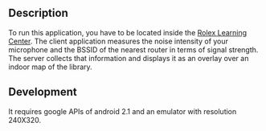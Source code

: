 ## Description

To run this application, you have to be located inside the [Rolex Learning Center](http://rolexlearningcenter.epfl.ch/).
The client application measures the noise intensity of your microphone and the BSSID of the nearest router in terms of signal strength. The server collects that information and displays it as an overlay over an indoor map of the library.

## Development

It requires google APIs of android 2.1 and an emulator with resolution 240X320.
